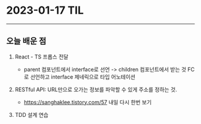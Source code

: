 # 2023-01-17 TIL

---

## 오늘 배운 점

1. React - TS 프롭스 전달
    - parent 컴포넌트에서 interface로 선언 -> children 컴포넌트에서 받는 것 FC로 선언하고 interface 제네릭으로 타입 어노테이션

2. RESTful API: URL만으로 오가는 정보를 파악할 수 있게 주소를 정하는 것.
    - https://sanghaklee.tistory.com/57 내일 다시 한번 보기

3. TDD 설계 연습

